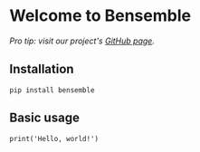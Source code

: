# Welcome to Bensemble

*Pro tip: visit our project's [GitHub page](https://github.com/intsystems/bensemble).*

## Installation

```
pip install bensemble
```

## Basic usage

    print('Hello, world!')
